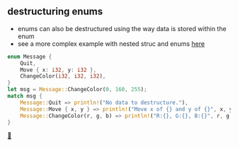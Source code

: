 ## destructuring enums

* enums can also be destructured using the way data is stored within the enum
* see a more complex example with nested struc and enums [here](https://play.rust-lang.org/?version=stable&mode=debug&edition=2018&gist=71867092024da2b64b1fbc6a8b2101a4)

```rust
enum Message {
    Quit,
    Move { x: i32, y: i32 },
    ChangeColor(i32, i32, i32),
}
let msg = Message::ChangeColor(0, 160, 255);
match msg {
    Message::Quit => println!("No data to destructure."),
    Message::Move { x, y } => println!("Move x of {} and y of {}", x, y),
    Message::ChangeColor(r, g, b) => println!("R:{}, G:{}, B:{}", r, g, b),
}
```

[📒](https://doc.rust-lang.org/book/ch18-03-pattern-syntax.html#destructuring-enums)